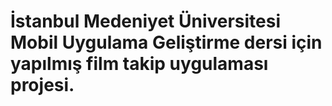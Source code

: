 # İstanbul Medeniyet Üniversitesi Mobil Uygulama Geliştirme dersi için yapılmış film takip uygulaması projesi.
